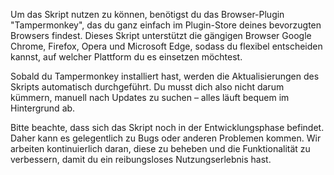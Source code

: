 Um das Skript nutzen zu können, benötigst du das Browser-Plugin "Tampermonkey", das du ganz einfach im Plugin-Store deines bevorzugten Browsers findest. Dieses Skript unterstützt die gängigen Browser Google Chrome, Firefox, Opera und Microsoft Edge, sodass du flexibel entscheiden kannst, auf welcher Plattform du es einsetzen möchtest.

Sobald du Tampermonkey installiert hast, werden die Aktualisierungen des Skripts automatisch durchgeführt. Du musst dich also nicht darum kümmern, manuell nach Updates zu suchen – alles läuft bequem im Hintergrund ab.

Bitte beachte, dass sich das Skript noch in der Entwicklungsphase befindet. Daher kann es gelegentlich zu Bugs oder anderen Problemen kommen. Wir arbeiten kontinuierlich daran, diese zu beheben und die Funktionalität zu verbessern, damit du ein reibungsloses Nutzungserlebnis hast.
